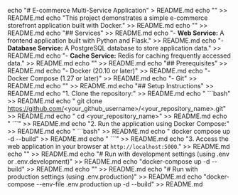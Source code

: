 echo "# E-commerce Multi-Service Application" > README.md
echo "" >> README.md
echo "This project demonstrates a simple e-commerce storefront application built with Docker." >> README.md
echo "" >> README.md
echo "## Services" >> README.md
echo "- **Web Service:** A frontend application built with Python and Flask." >> README.md
echo "- **Database Service:** A PostgreSQL database to store application data." >> README.md
echo "- **Cache Service:** Redis for caching frequently accessed data." >> README.md
echo "" >> README.md
echo "## Prerequisites" >> README.md
echo "- Docker (20.10 or later)" >> README.md
echo "- Docker Compose (1.27 or later)" >> README.md
echo "- Git" >> README.md
echo "" >> README.md
echo "## Setup Instructions" >> README.md
echo "1. Clone the repository:" >> README.md
echo "   \`\`\`bash" >> README.md
echo "   git clone https://github.com/<your_github_username>/<your_repository_name>.git" >> README.md
echo "   cd <your_repository_name>" >> README.md
echo "   \`\`\`" >> README.md
echo "2. Run the application using Docker Compose:" >> README.md
echo "   \`\`\`bash" >> README.md
echo "   docker compose up -d --build" >> README.md
echo "   \`\`\`" >> README.md
echo "3. Access the web application in your browser at `http://localhost:5000`." >> README.md
echo "" >> README.md
echo "# Run with development settings (using .env or .env.development)" >> README.md
echo "docker-compose up -d --build" >> README.md
echo "" >> README.md
echo "# Run with production settings (using .env.production)" >> README.md
echo "docker-compose --env-file .env.production up -d --build" >> README.md
